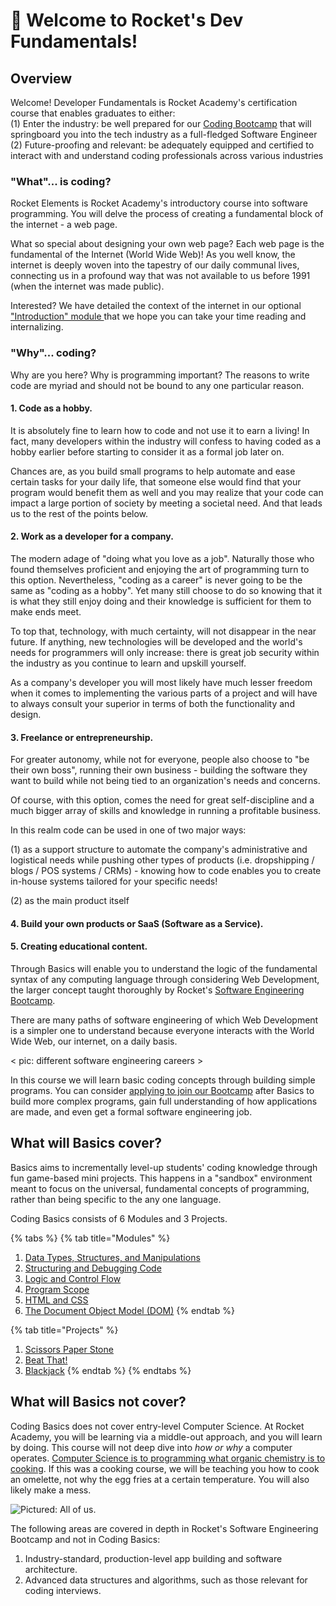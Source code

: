 # 🚀 Welcome to Rocket's Dev Fundamentals!

## Overview

Welcome! Developer Fundamentals is Rocket Academy's certification course that enables graduates to either:\
(1) Enter the industry: be well prepared for our [Coding Bootcamp](https://bc.rocketacademy.co/) that will springboard you into the tech industry as a full-fledged Software Engineer\
(2) Future-proofing and relevant: be adequately equipped and certified to interact with and understand coding professionals across various industries



### "What"... is coding?

Rocket Elements is Rocket Academy's introductory course into software programming. You will delve the process of creating a fundamental block of the internet - a web page.&#x20;

What so special about designing your own web page? Each web page is the fundamental of the Internet (World Wide Web)! As you well know, the internet is deeply woven into the tapestry of our daily communal lives, connecting us in a profound way that was not available to us before 1991 (when the internet was made public).&#x20;

Interested? We have detailed the context of the internet in our optional ["Introduction" module ](modules/0-introduction/)that we hope you can take your time reading and internalizing.

### "Why"... coding?

Why are you here? Why is programming important? The reasons to write code are myriad and should not be bound to any one particular reason.

#### 1. Code as a hobby.

It is absolutely fine to learn how to code and not use it to earn a living! In fact, many developers within the industry will confess to having coded as a hobby earlier before starting to consider it as a formal job later on.

Chances are, as you build small programs to help automate and ease certain tasks for your daily life, that someone else would find that your program would benefit them as well and you may realize that your code can impact a large portion of society by meeting a societal need. And that leads us to the rest of the points below.

#### 2. Work as a developer for a company.

The modern adage of "doing what you love as a job". Naturally those who found themselves proficient and enjoying the art of programming turn to this option. Nevertheless, "coding as a career" is never going to be the same as "coding as a hobby". Yet many still choose to do so knowing that it is what they still enjoy doing and their knowledge is sufficient for them to make ends meet.

To top that, technology, with much certainty, will not disappear in the near future. If anything, new technologies will be developed and the world's needs for programmers will only increase: there is great job security within the industry as you continue to learn and upskill yourself.

As a company's developer you will most likely have much lesser freedom when it comes to implementing the various parts of a project and will have to always consult your superior in terms of both the functionality and design.

#### 3. Freelance or entrepreneurship.

For greater autonomy, while not for everyone, people also choose to "be their own boss", running their own business - building the software they want to build while not being tied to an organization's needs and concerns.

Of course, with this option, comes the need for great self-discipline and a much bigger array of skills and knowledge in running a profitable business.

In this realm code can be used in one of two major ways:

(1) as a support structure to automate the company's administrative and logistical needs while pushing other types of products (i.e. dropshipping / blogs / POS systems / CRMs) - knowing how to code enables you to create in-house systems tailored for your specific needs!

(2) as the main product itself

#### 4. Build your own products or SaaS (Software as a Service).

#### 5. Creating educational content.



Through Basics will enable you to understand the logic of the fundamental syntax of any computing language through considering Web Development, the larger concept taught thoroughly by Rocket's [Software Engineering Bootcamp](https://rocketacademy.co/courses/bootcamp).

There are many paths of software engineering of which Web Development is a simpler one to understand because everyone interacts with the World Wide Web, our internet, on a daily basis.

< pic: different software engineering careers >

In this course we will learn basic coding concepts through building simple programs. You can consider [applying to join our Bootcamp](logistics/post-course/bootcamp-admission-criteria.md) after Basics to build more complex programs, gain full understanding of how applications are made, and even get a formal software engineering job.

## What will Basics cover?

Basics aims to incrementally level-up students' coding knowledge through fun game-based mini projects. This happens in a "sandbox" environment meant to focus on the universal, fundamental concepts of programming, rather than being specific to the any one language.

Coding Basics consists of 6 Modules and 3 Projects.

{% tabs %}
{% tab title="Modules" %}
1. [Data Types, Structures, and Manipulations](modules/1-data-types-structures-and-manipulations/)
2. [Structuring and Debugging Code](modules/2-structuring-and-debugging-code/)
3. [Logic and Control Flow](modules/3-logic-and-control-flow/)
4. [Program Scope](modules/4-scope/)
5. [HTML and CSS](modules/5-html-and-css/)
6. [The Document Object Model (DOM)](modules/6-document-object-model/)
{% endtab %}

{% tab title="Projects" %}
1. [Scissors Paper Stone](coursework/projects/project-1-scissors-paper-stone/)
2. [Beat That!](coursework/projects/project-2-beat-that/)
3. [Blackjack](coursework/projects/project-3-blackjack/)
{% endtab %}
{% endtabs %}

## What will Basics not cover?

Coding Basics does not cover entry-level Computer Science. At Rocket Academy, you will be learning via a middle-out approach, and you will learn by doing. This course will not deep dive into _how or why_ a computer operates. [Computer Science is to programming what organic chemistry is to cooking](https://blog.codegiant.io/building-a-software-is-like-cooking-food-a64461a2e791?gi=ddfba8e218fc). If this was a cooking course, we will be teaching you how to cook an omelette, not why the egg fries at a certain temperature. You will also likely make a mess.

![Pictured: All of us.](.gitbook/assets/30lJMDo.jpg)

The following areas are covered in depth in Rocket's Software Engineering Bootcamp and not in Coding Basics:

1. Industry-standard, production-level app building and software architecture.
2. Advanced data structures and algorithms, such as those relevant for coding interviews.
